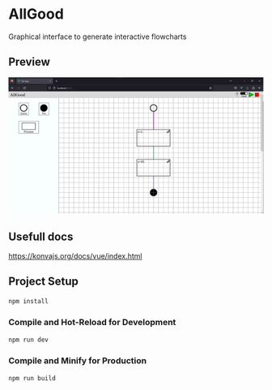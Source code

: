 # AllGood

Graphical interface to generate interactive flowcharts

## Preview
![Alt text](img/CapturePreview.png?raw=true "Title")

## Usefull docs

https://konvajs.org/docs/vue/index.html


## Project Setup

```sh
npm install
```

### Compile and Hot-Reload for Development

```sh
npm run dev
```

### Compile and Minify for Production

```sh
npm run build
```


